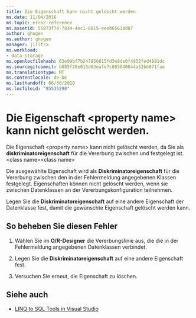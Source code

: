 ```yaml
---
title: Die Eigenschaft kann nicht gelöscht werden
ms.date: 11/04/2016
ms.topic: error-reference
ms.assetid: 55873f74-7834-4ec1-8815-eeeb65618d87
author: ghogen
ms.author: ghogen
manager: jillfra
ms.workload:
- data-storage
ms.openlocfilehash: 63e99bf7b247856815fd3e8de0f4932fed4881dc
ms.sourcegitcommit: b885f26e015d03eafe7c885040644a52bb071fae
ms.translationtype: MT
ms.contentlocale: de-DE
ms.lasthandoff: 06/30/2020
ms.locfileid: "85535290"
---
```

# <a name="the-property-property-name-cannot-be-deleted"></a>Die Eigenschaft \<property name> kann nicht gelöscht werden.

Die Eigenschaft \<property name> kann nicht gelöscht werden, da Sie als **diskriminatoreigenschaft** für die Vererbung zwischen und festgelegt ist. \<class name>\<class name>

Die ausgewählte Eigenschaft wird als **Diskriminatoreigenschaft** für die Vererbung zwischen den in der Fehlermeldung angegebenen Klassen festgelegt. Eigenschaften können nicht gelöscht werden, wenn sie zwischen Datenklassen an der Vererbungskonfiguration teilnehmen.

Legen Sie die **Diskriminatoreigenschaft** auf eine andere Eigenschaft der Datenklasse fest, damit die gewünschte Eigenschaft gelöscht werden kann.

## <a name="to-correct-this-error"></a>So beheben Sie diesen Fehler

1. Wählen Sie im **O/R-Designer** die Vererbungslinie aus, die die in der Fehlermeldung angegebenen Datenklassen verbindet.

2. Legen Sie die **Diskriminatoreigenschaft** auf eine andere Eigenschaft fest.

3. Versuchen Sie erneut, die Eigenschaft zu löschen.

## <a name="see-also"></a>Siehe auch

- [LINQ to SQL Tools in Visual Studio](../data-tools/linq-to-sql-tools-in-visual-studio2.md)
